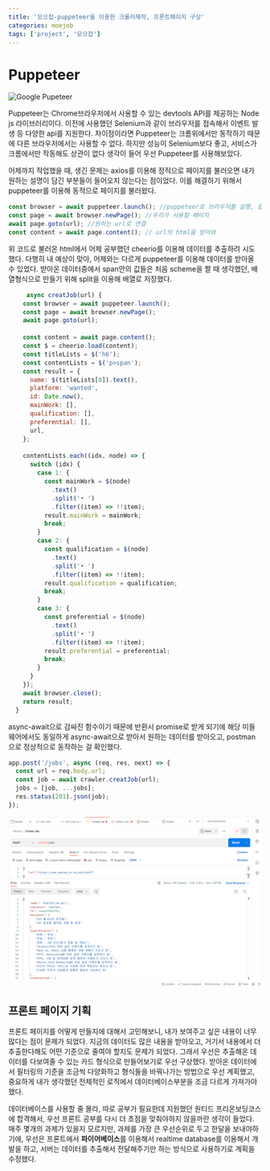 ```yaml
---
title: '모으잡-puppeteer을 이용한 크롤러제작, 프론트페이지 구상'
categories: moejob
tags: ['project', '모으잡']
---
```


# Puppeteer

![Google Pupeteer](https://www.fleekitsolutions.com/wp-content/uploads/2020/12/Google-Puppeteer-5.jpg)

Puppeteer는 Chrome브라우저에서 사용할 수 있는 devtools API를 제공하는 Node js 라이브러리이다. 이전에 사용했던 Selenium과 같이 브라우저를 접속해서 이벤트 발생 등 다양한 api를 지원한다. 차이점이라면 Puppeteer는 크롬위에서만 동작하기 때문에 다른 브라우저에서는 사용할 수 없다. 하지만 성능이 Selenium보다 좋고, 서비스가 크롬에서만 작동해도 상관이 없다 생각이 들어 우선 Puppeteer를 사용해보았다.

어제까지 작업했을 때, 생긴 문제는 axios를 이용해 정적으로 페이지를 불러오면 내가 원하는 설명이 담긴 부분들이 들어오지 않는다는 점이었다. 이를 해결하기 위해서 puppeteer를 이용해 동적으로 페이지를 불러왔다.

```javascript
const browser = await puppeteer.launch(); //puppeteer로 브라우저를 실행, 옵션으로 실제로 브라우저를 켤 수 있어
const page = await browser.newPage(); //우리가 사용할 페이지
await page.goto(url); //원하는 url로 연결
const content = await page.content(); // url의 html을 받아와
```

위 코드로 불러온 html에서 어제 공부했던 cheerio를 이용해 데이터를 추출하려 시도했다. 다행히 내 예상이 맞아, 어제와는 다르게 puppeteer를 이용해 데이터를 받아올 수 있었다. 받아온 데이터중에서 span안의 값들은 처음 scheme을 짤 때 생각했던, 배열형식으로 만들기 위해 split을 이용해 배열로 저장했다.

```javascript
	 async creatJob(url) {
    const browser = await puppeteer.launch();
    const page = await browser.newPage();
    await page.goto(url);

    const content = await page.content();
    const $ = cheerio.load(content);
    const titleLists = $('h6');
    const contentLists = $('p>span');
    const result = {
      name: $(titleLists[0]).text(),
      platform: 'wanted',
      id: Date.now(),
      mainWork: [],
      qualification: [],
      preferential: [],
      url,
    };

    contentLists.each((idx, node) => {
      switch (idx) {
        case 1: {
          const mainWork = $(node)
            .text()
            .split('• ')
            .filter((item) => !!item);
          result.mainWork = mainWork;
          break;
        }
        case 2: {
          const qualification = $(node)
            .text()
            .split('• ')
            .filter((item) => !!item);
          result.qualification = qualification;
          break;
        }
        case 3: {
          const preferential = $(node)
            .text()
            .split('• ')
            .filter((item) => !!item);
          result.preferential = preferential;
          break;
        }
      }
    });
    await browser.close();
    return result;
  }
```

async-await으로 감싸진 함수이기 때문에 반환시 promise로 받게 되기에 해당 미들웨어에서도 동일하게 async-await으로 받아서 원하는 데이터를 받아오고, postman으로 정상적으로 동작하는 걸 확인했다.

```javascript
app.post('/jobs', async (req, res, next) => {
  const url = req.body.url;
  const job = await crawler.creatJob(url);
  jobs = [job, ...jobs];
  res.status(201).json(job);
});
```

![image-20221023174841248](/assets/img/2022-10-23-채용공고서비스7/image-20221023174841248.png)

## 프론트 페이지 기획

프론트 페이지를 어떻게 만들지에 대해서 고민해보니, 내가 보여주고 싶은 내용이 너무 많다는 점이 문제가 되었다. 지금의 데이터도 많은 내용을 받아오고, 거기서 내용에서 더 추출한다해도 어떤 기준으로 줄여야 할지도 문제가 되었다. 그래서 우선은 추출해온 데이터를 다보여줄 수 있는 카드 형식으로 만들어보기로 우선 구상했다. 받아온 데이터에서 필터링의 기준을 조금씩 다양화하고 형식들을 바꿔나가는 방법으로 우선 계획했고, 중요하게 내가 생각했던 전체적인 로직에서 데이터베이스부분을 조금 다르게 가져가야했다.

데이터베이스를 사용할 줄 몰라, 따로 공부가 필요한데 지원했던 원티드 프리온보딩코스에 합격해서, 우선 프론트 공부를 다시 더 초점을 맞춰야하지 않을까란 생각이 들었다. 매주 몇개의 과제가 있을지 모르지만, 과제를 가장 큰 우선순위로 두고 한달을 보내야하기에, 우선은 프론트에서 **파이어베이스**를 이용해서 realtime database를 이용해서 개발을 하고, 서버는 데이터를 추출해서 전달해주기만 하는 방식으로 사용하기로 계획을 수정했다.
